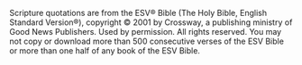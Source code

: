 Scripture quotations are from the ESV® Bible (The Holy Bible, English Standard Version®), copyright © 2001 by Crossway, a publishing ministry of Good News Publishers. Used by permission. All rights reserved. You may not copy or download more than 500 consecutive verses of the ESV Bible or more than one half of any book of the ESV Bible.
